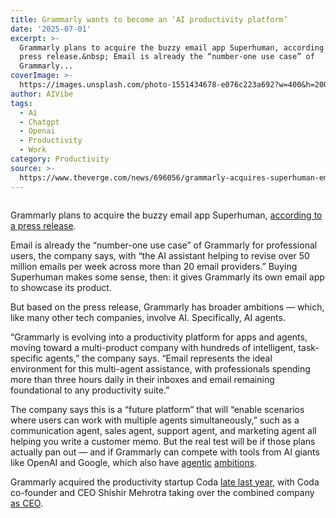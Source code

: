 ```yaml
---
title: Grammarly wants to become an ‘AI productivity platform’
date: '2025-07-01'
excerpt: >-
  Grammarly plans to acquire the buzzy email app Superhuman, according to a
  press release.&nbsp; Email is already the “number-one use case” of
  Grammarly...
coverImage: >-
  https://images.unsplash.com/photo-1551434678-e076c223a692?w=400&h=200&fit=crop&auto=format
author: AIVibe
tags:
  - Ai
  - Chatgpt
  - Openai
  - Productivity
  - Work
category: Productivity
source: >-
  https://www.theverge.com/news/696056/grammarly-acquires-superhuman-email-app-ai-platform
---
```


											

						
<figure>

<img alt="" data-caption="" data-portal-copyright="" data-has-syndication-rights="1" src="https://platform.theverge.com/wp-content/uploads/sites/2/2025/07/Sumac_Blog-Image_ConsumerTech_1520x800_Consumer-Tech.png?quality=90&#038;strip=all&#038;crop=0,0,100,100" />
	<figcaption>
		</figcaption>
</figure>
<p class="has-text-align-none">Grammarly plans to acquire the buzzy email app Superhuman, <a href="https://www.businesswire.com/news/home/20250630889937/en/Grammarly-to-Acquire-Superhuman-to-Accelerate-Its-AI-Productivity-Platform">according to a press release</a>.&nbsp;</p>

<p class="has-text-align-none">Email is already the “number-one use case” of Grammarly for professional users, the company says, with “the AI assistant helping to revise over 50 million emails per week across more than 20 email providers.” Buying Superhuman makes some sense, then: it gives Grammarly its own email app to showcase its product.</p>

<p class="has-text-align-none">But based on the press release, Grammarly has broader ambitions — which, like many other tech companies, involve AI. Specifically, AI agents.</p>

<p class="has-text-align-none">“Grammarly is evolving into a productivity platform for apps and agents, moving toward a multi-product company with hundreds of intelligent, task-specific agents,” the company says. “Email represents the ideal environment for this multi-agent assistance, with professionals spending more than three hours daily in their inboxes and email remaining foundational to any productivity suite.”</p>

<p class="has-text-align-none">The company says this is a “future platform” that will “enable scenarios where users can work with multiple agents simultaneously,” such as a communication agent, sales agent, support agent, and marketing agent all helping you write a customer memo. But the real test will be if those plans actually pan out — and if Grammarly can compete with tools from AI giants like OpenAI and Google, which also have <a href="https://www.theverge.com/2025/1/23/24350395/openai-chatgpt-operator-agent-control-computer">agentic</a> <a href="https://www.theverge.com/news/670848/google-agent-mode-gemini-app-project-mariner-i-o-2025">ambitions</a>.  </p>

<p class="has-text-align-none">Grammarly acquired the productivity startup Coda <a href="https://www.grammarly.com/blog/company/grammarly-acquires-coda/">late last year</a>, with Coda co-founder and CEO Shishir Mehrotra taking over the combined company <a href="https://www.theverge.com/2024/12/20/24326135/ai-talent-wars-databricks-interview">as CEO</a>.&nbsp;</p>
						
									
